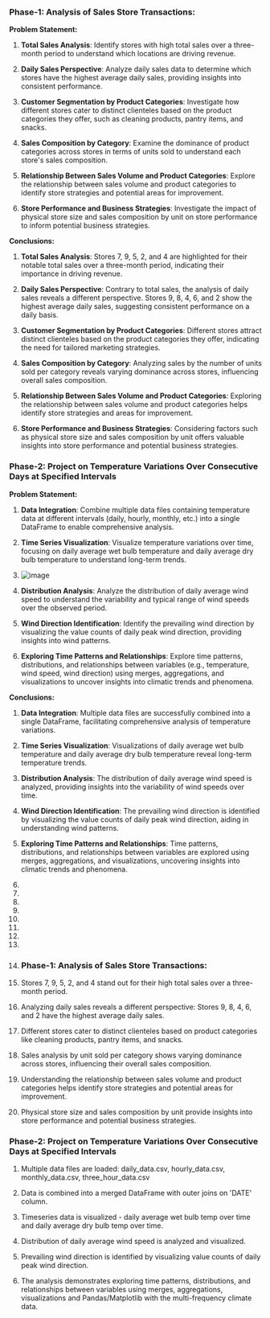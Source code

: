 ### Phase-1: Analysis of Sales Store Transactions:

**Problem Statement:**

1. **Total Sales Analysis**: Identify stores with high total sales over a three-month period to understand which locations are driving revenue.

2. **Daily Sales Perspective**: Analyze daily sales data to determine which stores have the highest average daily sales, providing insights into consistent performance.

3. **Customer Segmentation by Product Categories**: Investigate how different stores cater to distinct clienteles based on the product categories they offer, such as cleaning products, pantry items, and snacks.

4. **Sales Composition by Category**: Examine the dominance of product categories across stores in terms of units sold to understand each store's sales composition.

5. **Relationship Between Sales Volume and Product Categories**: Explore the relationship between sales volume and product categories to identify store strategies and potential areas for improvement.

6. **Store Performance and Business Strategies**: Investigate the impact of physical store size and sales composition by unit on store performance to inform potential business strategies.

**Conclusions:**

1. **Total Sales Analysis**: Stores 7, 9, 5, 2, and 4 are highlighted for their notable total sales over a three-month period, indicating their importance in driving revenue.

2. **Daily Sales Perspective**: Contrary to total sales, the analysis of daily sales reveals a different perspective. Stores 9, 8, 4, 6, and 2 show the highest average daily sales, suggesting consistent performance on a daily basis.

3. **Customer Segmentation by Product Categories**: Different stores attract distinct clienteles based on the product categories they offer, indicating the need for tailored marketing strategies.

4. **Sales Composition by Category**: Analyzing sales by the number of units sold per category reveals varying dominance across stores, influencing overall sales composition.

5. **Relationship Between Sales Volume and Product Categories**: Exploring the relationship between sales volume and product categories helps identify store strategies and areas for improvement.

6. **Store Performance and Business Strategies**: Considering factors such as physical store size and sales composition by unit offers valuable insights into store performance and potential business strategies.

### Phase-2: Project on Temperature Variations Over Consecutive Days at Specified Intervals

**Problem Statement:**

1. **Data Integration**: Combine multiple data files containing temperature data at different intervals (daily, hourly, monthly, etc.) into a single DataFrame to enable comprehensive analysis.

2. **Time Series Visualization**: Visualize temperature variations over time, focusing on daily average wet bulb temperature and daily average dry bulb temperature to understand long-term trends.
3. ![image](https://github.com/hemajanjirala/Coderscave-project/assets/158252014/43230cb3-4959-42db-b997-54ee96723083)


4. **Distribution Analysis**: Analyze the distribution of daily average wind speed to understand the variability and typical range of wind speeds over the observed period.

5. **Wind Direction Identification**: Identify the prevailing wind direction by visualizing the value counts of daily peak wind direction, providing insights into wind patterns.

6. **Exploring Time Patterns and Relationships**: Explore time patterns, distributions, and relationships between variables (e.g., temperature, wind speed, wind direction) using merges, aggregations, and visualizations to uncover insights into climatic trends and phenomena.

**Conclusions:**

1. **Data Integration**: Multiple data files are successfully combined into a single DataFrame, facilitating comprehensive analysis of temperature variations.

2. **Time Series Visualization**: Visualizations of daily average wet bulb temperature and daily average dry bulb temperature reveal long-term temperature trends.

3. **Distribution Analysis**: The distribution of daily average wind speed is analyzed, providing insights into the variability of wind speeds over time.

4. **Wind Direction Identification**: The prevailing wind direction is identified by visualizing the value counts of daily peak wind direction, aiding in understanding wind patterns.

5. **Exploring Time Patterns and Relationships**: Time patterns, distributions, and relationships between variables are explored using merges, aggregations, and visualizations, uncovering insights into climatic trends and phenomena.
6.
7.
8.
9.
10.
11.
12.
13.
14. ### Phase-1: Analysis of Sales Store Transactions:
1. Stores 7, 9, 5, 2, and 4 stand out for their high total sales over a three-month period.
2. Analyzing daily sales reveals a different perspective: Stores 9, 8, 4, 6, and 2 have the highest average daily sales.
3. Different stores cater to distinct clienteles based on product categories like cleaning products, pantry items, and snacks.
4. Sales analysis by unit sold per category shows varying dominance across stores, influencing their overall sales composition.
5. Understanding the relationship between sales volume and product categories helps identify store strategies and potential areas for improvement.
6. Physical store size and sales composition by unit provide insights into store performance and potential business strategies.

### Phase-2: Project on Temperature Variations Over Consecutive Days at Specified Intervals

1. Multiple data files are loaded: daily_data.csv, hourly_data.csv, monthly_data.csv, three_hour_data.csv

2. Data is combined into a merged DataFrame with outer joins on 'DATE' column.

3. Timeseries data is visualized - daily average wet bulb temp over time and daily average dry bulb temp over time. 

4. Distribution of daily average wind speed is analyzed and visualized.

5. Prevailing wind direction is identified by visualizing value counts of daily peak wind direction. 

6. The analysis demonstrates exploring time patterns, distributions, and relationships between variables using merges, aggregations, visualizations and Pandas/Matplotlib with the multi-frequency climate data.



